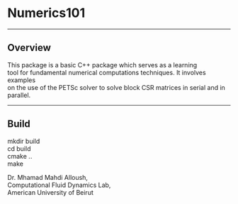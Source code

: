 # Numerics101

---------------------------------------------------------------
Overview
---------------------------------------------------------------
This package is a basic C++ package which serves as a learning <br> 
tool for fundamental numerical computations techniques. It involves examples <br> 
on the use of the PETSc solver to solve block CSR matrices in serial and in parallel.


---------------------------------------------------------------
Build
---------------------------------------------------------------
mkdir build <br> cd build <br> cmake .. <br> make


Dr. Mhamad Mahdi Alloush, <br> Computational Fluid Dynamics Lab, <br> American University of Beirut
